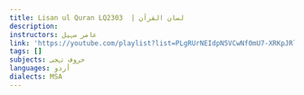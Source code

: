 ```yaml
---
title: Lisan ul Quran LQ2303  | لسان القرآن
description:
instructors: عامر سہیل
link: 'https://youtube.com/playlist?list=PLgRUrNEIdpN5VCwNf0mU7-XRKpJRlXnz_&si=YLfubfQP7gshjcpp'
tags: []
subjects: حروف تہجی
languages: أردو
dialects: MSA
---
```

